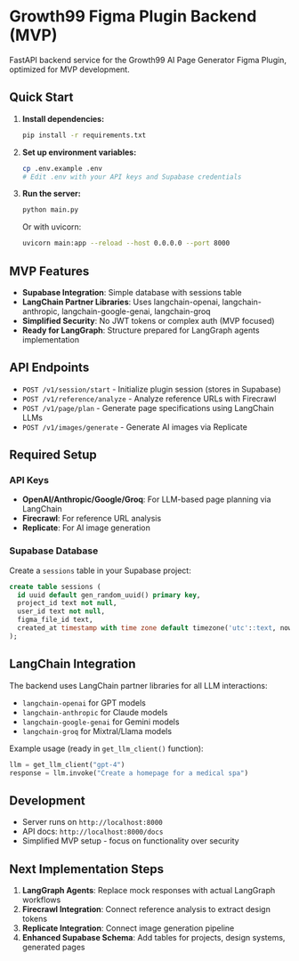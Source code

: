 # Growth99 Figma Plugin Backend (MVP)

FastAPI backend service for the Growth99 AI Page Generator Figma Plugin, optimized for MVP development.

## Quick Start

1. **Install dependencies:**
   ```bash
   pip install -r requirements.txt
   ```

2. **Set up environment variables:**
   ```bash
   cp .env.example .env
   # Edit .env with your API keys and Supabase credentials
   ```

3. **Run the server:**
   ```bash
   python main.py
   ```
   Or with uvicorn:
   ```bash
   uvicorn main:app --reload --host 0.0.0.0 --port 8000
   ```

## MVP Features

- **Supabase Integration**: Simple database with sessions table
- **LangChain Partner Libraries**: Uses langchain-openai, langchain-anthropic, langchain-google-genai, langchain-groq
- **Simplified Security**: No JWT tokens or complex auth (MVP focused)
- **Ready for LangGraph**: Structure prepared for LangGraph agents implementation

## API Endpoints

- `POST /v1/session/start` - Initialize plugin session (stores in Supabase)
- `POST /v1/reference/analyze` - Analyze reference URLs with Firecrawl  
- `POST /v1/page/plan` - Generate page specifications using LangChain LLMs
- `POST /v1/images/generate` - Generate AI images via Replicate

## Required Setup

### API Keys
- **OpenAI/Anthropic/Google/Groq**: For LLM-based page planning via LangChain
- **Firecrawl**: For reference URL analysis
- **Replicate**: For AI image generation

### Supabase Database
Create a `sessions` table in your Supabase project:
```sql
create table sessions (
  id uuid default gen_random_uuid() primary key,
  project_id text not null,
  user_id text not null,
  figma_file_id text,
  created_at timestamp with time zone default timezone('utc'::text, now()) not null
);
```

## LangChain Integration

The backend uses LangChain partner libraries for all LLM interactions:
- `langchain-openai` for GPT models
- `langchain-anthropic` for Claude models  
- `langchain-google-genai` for Gemini models
- `langchain-groq` for Mixtral/Llama models

Example usage (ready in `get_llm_client()` function):
```python
llm = get_llm_client("gpt-4")
response = llm.invoke("Create a homepage for a medical spa")
```

## Development

- Server runs on `http://localhost:8000`
- API docs: `http://localhost:8000/docs`
- Simplified MVP setup - focus on functionality over security

## Next Implementation Steps

1. **LangGraph Agents**: Replace mock responses with actual LangGraph workflows
2. **Firecrawl Integration**: Connect reference analysis to extract design tokens
3. **Replicate Integration**: Connect image generation pipeline
4. **Enhanced Supabase Schema**: Add tables for projects, design systems, generated pages